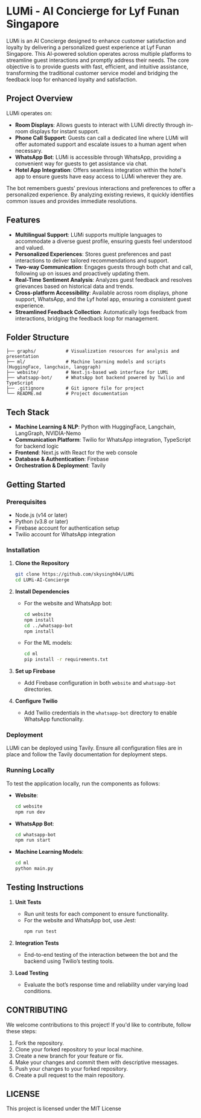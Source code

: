 # LUMi - AI Concierge for Lyf Funan Singapore

LUMi is an AI Concierge designed to enhance customer satisfaction and loyalty by delivering a personalized guest experience at Lyf Funan Singapore. This AI-powered solution operates across multiple platforms to streamline guest interactions and promptly address their needs. The core objective is to provide guests with fast, efficient, and intuitive assistance, transforming the traditional customer service model and bridging the feedback loop for enhanced loyalty and satisfaction.

## Project Overview

LUMi operates on:
- **Room Displays**: Allows guests to interact with LUMi directly through in-room displays for instant support.
- **Phone Call Support**: Guests can call a dedicated line where LUMi will offer automated support and escalate issues to a human agent when necessary.
- **WhatsApp Bot**: LUMi is accessible through WhatsApp, providing a convenient way for guests to get assistance via chat.
- **Hotel App Integration**: Offers seamless integration within the hotel's app to ensure guests have easy access to LUMi wherever they are.

The bot remembers guests' previous interactions and preferences to offer a personalized experience. By analyzing existing reviews, it quickly identifies common issues and provides immediate resolutions.

## Features

- **Multilingual Support**: LUMi supports multiple languages to accommodate a diverse guest profile, ensuring guests feel understood and valued.
- **Personalized Experiences**: Stores guest preferences and past interactions to deliver tailored recommendations and support.
- **Two-way Communication**: Engages guests through both chat and call, following up on issues and proactively updating them.
- **Real-Time Sentiment Analysis**: Analyzes guest feedback and resolves grievances based on historical data and trends.
- **Cross-platform Accessibility**: Available across room displays, phone support, WhatsApp, and the Lyf hotel app, ensuring a consistent guest experience.
- **Streamlined Feedback Collection**: Automatically logs feedback from interactions, bridging the feedback loop for management.

## Folder Structure

```plaintext
├── graphs/           # Visualization resources for analysis and presentation
├── ml/               # Machine learning models and scripts (HuggingFace, langchain, langgraph)
├── website/          # Next.js-based web interface for LUMi
├── whatsapp-bot/     # WhatsApp bot backend powered by Twilio and TypeScript
├── .gitignore        # Git ignore file for project
└── README.md         # Project documentation
```

## Tech Stack

- **Machine Learning & NLP**: Python with HuggingFace, Langchain, LangGraph, NVIDIA-Nemo
- **Communication Platform**: Twilio for WhatsApp integration, TypeScript for backend logic
- **Frontend**: Next.js with React for the web console
- **Database & Authentication**: Firebase
- **Orchestration & Deployment**: Tavily

## Getting Started

### Prerequisites

- Node.js (v14 or later)
- Python (v3.8 or later)
- Firebase account for authentication setup
- Twilio account for WhatsApp integration

### Installation

1. **Clone the Repository**
   ```bash
   git clone https://github.com/skysingh04/LUMi
   cd LUMi-AI-Concierge
   ```

2. **Install Dependencies**

   - For the website and WhatsApp bot:
     ```bash
     cd website
     npm install
     cd ../whatsapp-bot
     npm install
     ```

   - For the ML models:
     ```bash
     cd ml
     pip install -r requirements.txt
     ```

3. **Set up Firebase**

   - Add Firebase configuration in both `website` and `whatsapp-bot` directories.

4. **Configure Twilio**
   - Add Twilio credentials in the `whatsapp-bot` directory to enable WhatsApp functionality.

### Deployment

LUMi can be deployed using Tavily. Ensure all configuration files are in place and follow the Tavily documentation for deployment steps.

### Running Locally

To test the application locally, run the components as follows:

- **Website**:
  ```bash
  cd website
  npm run dev
  ```

- **WhatsApp Bot**:
  ```bash
  cd whatsapp-bot
  npm run start
  ```

- **Machine Learning Models**:
  ```bash
  cd ml
  python main.py
  ```

## Testing Instructions

1. **Unit Tests**
   - Run unit tests for each component to ensure functionality.
   - For the website and WhatsApp bot, use Jest:
     ```bash
     npm run test
     ```

2. **Integration Tests**
   - End-to-end testing of the interaction between the bot and the backend using Twilio’s testing tools.

3. **Load Testing**
   - Evaluate the bot’s response time and reliability under varying load conditions.

## CONTRIBUTING

We welcome contributions to this project! If you'd like to contribute, follow these steps:

1. Fork the repository.
2. Clone your forked repository to your local machine.
3. Create a new branch for your feature or fix.
4. Make your changes and commit them with descriptive messages.
5. Push your changes to your forked repository.
6. Create a pull request to the main repository.

## LICENSE
This project is licensed under the MIT License
